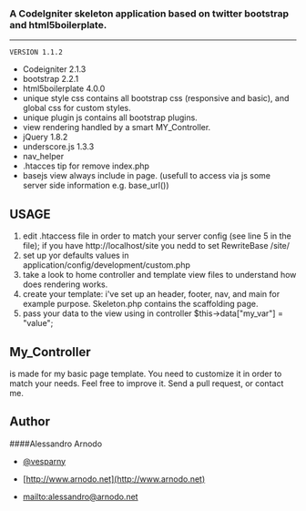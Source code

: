 ### A CodeIgniter skeleton application based on twitter bootstrap and html5boilerplate.
---------------------------------------------------

	VERSION 1.1.2

* Codeigniter 2.1.3
* bootstrap 2.2.1
* html5boilerplate 4.0.0
* unique style css contains all bootstrap css (responsive and basic), and global css for custom styles.
* unique plugin js contains all bootstrap plugins.
* view rendering handled by a smart MY_Controller.
* jQuery 1.8.2
* underscore.js 1.3.3
* nav_helper
* .htacces tip for remove index.php
* basejs view always include in page. (usefull to access via js some server side information e.g. base_url())

USAGE
-------------------
1. edit .htaccess file in order to match your server config (see line 5 in the file);
	if you have http://localhost/site you nedd to set RewriteBase /site/
2. set up yor defaults values in application/config/development/custom.php
3. take a look to home controller and template view files to understand how does rendering works.
4. create your template: i've set up an header, footer, nav, and main for example purpose. Skeleton.php contains the scaffolding page.
5. pass your data to the view using in controller $this->data["my_var"] = "value";

My_Controller
------------------- 
is made for my basic page template.
You need to customize it in order to match your needs.
Feel free to improve it.
Send a pull request, or contact me.

Author
------------------- 

####Alessandro Arnodo

+	[@vesparny](https://twitter.com/vesparny)

+	[http://www.arnodo.net](http://www.arnodo.net)

+	<mailto:alessandro@arnodo.net>